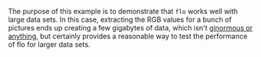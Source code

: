 The purpose of this example is to demonstrate that `flo` works well
with large data sets. In this case, extracting the RGB values for a
bunch of pictures ends up creating a few gigabytes of data, which
isn't
[ginormous or anything](https://github.com/datascopeanalytics/dix),
but certainly provides a reasonable way to test the performance of flo
for larger data sets.
